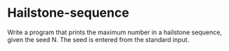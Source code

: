 # Hailstone-sequence
Write a program that prints the maximum number in a hailstone sequence, given the seed N. The seed is entered from the standard input. 
